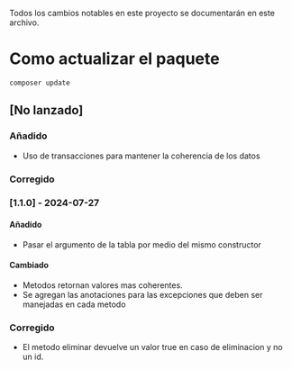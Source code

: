 
Todos los cambios notables en este proyecto se documentarán en este archivo.

# Como actualizar el paquete
 ``` composer update ``` 

## [No lanzado]
### Añadido
- Uso de transacciones para mantener la coherencia de los datos

### Corregido


### [1.1.0] - 2024-07-27
#### Añadido
- Pasar el argumento de la tabla  por medio del mismo constructor

#### Cambiado
- Metodos retornan valores mas coherentes.
- Se agregan las anotaciones para las excepciones que deben ser manejadas en cada metodo


### Corregido
- El metodo eliminar devuelve un valor true en caso de eliminacion y no un id.
